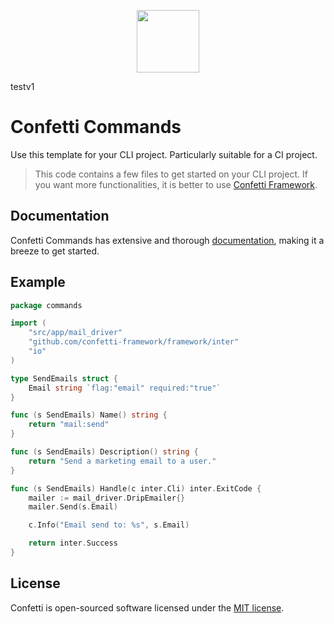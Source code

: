 <p align="center">
  <img src="https://avatars1.githubusercontent.com/u/57274804?s=400&u=058242df13e206950c08efd68a540445ce4da17f&v=4" width="100">
</p> 

testv1

# Confetti Commands

Use this template for your CLI project. Particularly suitable for a CI project.

> This code contains a few files to get started on your CLI project. If you want more functionalities, it is better to use [Confetti Framework](https://github.com/confetti-framework/confetti).

## Documentation

Confetti Commands has extensive and thorough [documentation](https://confetti-framework.github.io/docs/digging-deeper/commands), making it a breeze to get started.

## Example

``` go
package commands

import (
	"src/app/mail_driver"
	"github.com/confetti-framework/framework/inter"
	"io"
)

type SendEmails struct {
	Email string `flag:"email" required:"true"`
}

func (s SendEmails) Name() string {
	return "mail:send"
}

func (s SendEmails) Description() string {
	return "Send a marketing email to a user."
}

func (s SendEmails) Handle(c inter.Cli) inter.ExitCode {
	mailer := mail_driver.DripEmailer{}
	mailer.Send(s.Email)

	c.Info("Email send to: %s", s.Email)

	return inter.Success
}
```

## License

Confetti is open-sourced software licensed under the [MIT license](https://opensource.org/licenses/MIT).
